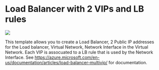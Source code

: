 # Load Balancer with 2 VIPs and LB rules

<a href="https://portal.azure.com/#create/Microsoft.Template/uri/https%3A%2F%2Fraw.githubusercontent.com%2FAzure%2Fazure-quickstart-templates%2Fmaster%2F101-loadbalancer-with-nat-rule%2Fazuredeploy.json" target="_blank">
    <img src="http://azuredeploy.net/deploybutton.png"/>
</a>

This template allows you to create a Load Balancer, 2 Public IP addresses for the Load balancer, Virtual Network, Network Interface in the Virtual Network. Each VIP is assocuated to a LB rule that is used by the Network Interface. See https://azure.microsoft.com/en-us/documentation/articles/load-balancer-multivip/ for documentation.
